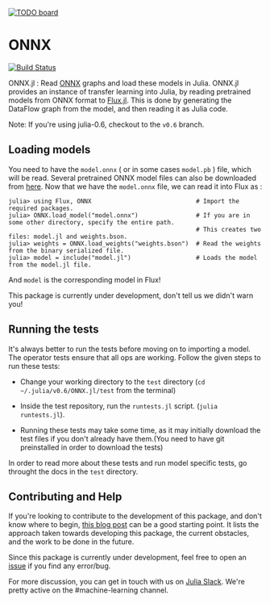 [![TODO board](https://imdone.io/api/1.0/projects/5cf693bbb58bbf6603c2d24f/badge)](https://imdone.io/app#/board/charut/ONNX.jl)

# ONNX

[![Build Status](https://travis-ci.org/ayush1999/ONNX.jl.svg?branch=master)](https://travis-ci.org/ayush1999/ONNX.jl.svg?branch=master)


ONNX.jl : Read [ONNX](https://onnx.ai/) graphs and load these models in Julia. ONNX.jl provides an instance of transfer learning into Julia, by reading pretrained models from ONNX format to [Flux.jl](https://github.com/FluxML/Flux.jl). This is done by generating the DataFlow graph from the model, and then reading it as Julia code.

Note: If you're using julia-0.6, checkout to the `v0.6` branch.

## Loading models

You need to have the `model.onnx` ( or in some cases `model.pb` ) file,  which will be read. Several pretrained ONNX model files can also be downloaded from [here](https://github.com/onnx/models).  Now that we have the `model.onnx` file, we can read it into Flux as :

```
julia> using Flux, ONNX                             # Import the required packages.
julia> ONNX.load_model("model.onnx")                # If you are in some other directory, specify the entire path.
                                                    # This creates two files: model.jl and weights.bson.
julia> weights = ONNX.load_weights("weights.bson")  # Read the weights from the binary serialized file.
julia> model = include("model.jl")                  # Loads the model from the model.jl file.
```

And `model` is the corresponding model in Flux!

This package is currently under development, don't tell us we didn't warn you!

## Running the tests

It's always better to run the tests before moving on to importing a model. The operator tests ensure that all ops are working. Follow the given steps to run these tests:

* Change your working directory to the `test` directory (`cd ~/.julia/v0.6/ONNX.jl/test` from the terminal)

* Inside the test repository, run the `runtests.jl` script. (`julia runtests.jl`).

* Running these tests may take some time, as it may initially download the test files if you don't already have them.(You need to have git preinstalled in order to download the tests)

In order to read more about these tests and run model specific tests, go throught the docs in the `test` directory. 

## Contributing and Help

If you're looking to contribute to the development of this package, and don't know where to begin, [this blog post](https://medium.com/@ayush1999/onnx-jl-the-past-present-and-future-d3b497a0cd4c) can be a good 
starting point. It lists the approach taken towards developing this package, the current obstacles, and the work to be done in the future.

Since this package is currently under development, feel free to open an [issue](https://github.com/FluxML/ONNX.jl/issues) if you find any error/bug. 

For more discussion, you can get in touch with us on [Julia Slack](https://slackinvite.julialang.org/). We're pretty active on the #machine-learning channel.